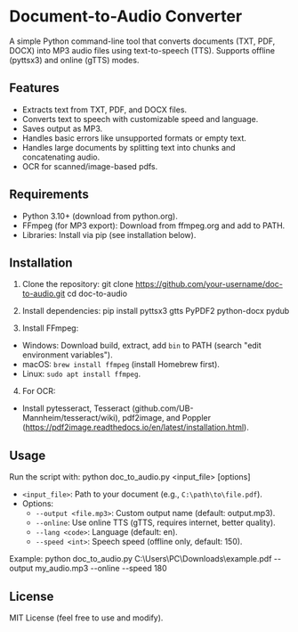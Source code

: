 # Document-to-Audio Converter

A simple Python command-line tool that converts documents (TXT, PDF, DOCX) into MP3 audio files using text-to-speech (TTS). Supports offline (pyttsx3) and online (gTTS) modes.

## Features
- Extracts text from TXT, PDF, and DOCX files.
- Converts text to speech with customizable speed and language.
- Saves output as MP3.
- Handles basic errors like unsupported formats or empty text.
- Handles large documents by splitting text into chunks and concatenating audio.
- OCR for scanned/image-based pdfs.

## Requirements
- Python 3.10+ (download from python.org).
- FFmpeg (for MP3 export): Download from ffmpeg.org and add to PATH.
- Libraries: Install via pip (see installation below).

## Installation
1. Clone the repository:
git clone https://github.com/your-username/doc-to-audio.git
cd doc-to-audio

2. Install dependencies:
pip install pyttsx3 gtts PyPDF2 python-docx pydub

3. Install FFmpeg:
- Windows: Download build, extract, add `bin` to PATH (search "edit environment variables").
- macOS: `brew install ffmpeg` (install Homebrew first).
- Linux: `sudo apt install ffmpeg`.

4. For OCR:
- Install pytesseract, Tesseract (github.com/UB-Mannheim/tesseract/wiki), pdf2image, and Poppler (https://pdf2image.readthedocs.io/en/latest/installation.html).

## Usage
Run the script with:
python doc_to_audio.py <input_file> [options]

- `<input_file>`: Path to your document (e.g., `C:\path\to\file.pdf`).
- Options:
  - `--output <file.mp3>`: Custom output name (default: output.mp3).
  - `--online`: Use online TTS (gTTS, requires internet, better quality).
  - `--lang <code>`: Language (default: en).
  - `--speed <int>`: Speech speed (offline only, default: 150).

Example:
python doc_to_audio.py C:\Users\PC\Downloads\example.pdf --output my_audio.mp3 --online --speed 180


## License
MIT License (feel free to use and modify).
